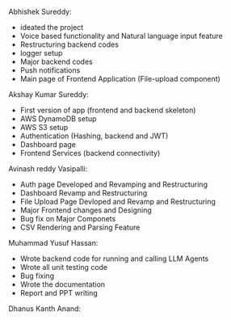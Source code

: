 Abhishek Sureddy: 
- ideated the project
- Voice based functionality and Natural language input feature
- Restructuring backend codes
- logger setup
- Major backend codes
- Push notifications
- Main page of Frontend Application (File-upload component)

Akshay Kumar Sureddy:
- First version of app (frontend and backend skeleton)
- AWS DynamoDB setup
- AWS S3 setup
- Authentication (Hashing, backend and JWT)
- Dashboard page
- Frontend Services (backend connectivity)

Avinash reddy Vasipalli:
- Auth page Developed and Revamping and Restructuring
- Dashboard Revamp and Restructuring
- File Upload Page Devloped and Revamp and Restructuring
- Major Frontend changes and Designing
- Bug fix on Major Componets
- CSV Rendering and Parsing Feature

Muhammad Yusuf Hassan:
- Wrote backend code for running and calling LLM Agents
- Wrote all unit testing code
- Bug fixing
- Wrote the documentation
- Report and PPT writing

Dhanus Kanth Anand:

